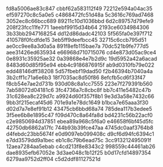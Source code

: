 fd8a5006ae83c847
cbbf62a583112f49
72212e594a04ac35
ef597270c8c5a0e5
c4868472fc51d48a
5c3616c769ad7468
3052ec8c66bcc689
89211c10d1036bbd
6d2c89757d79efe9
208f23fcc11fe771
1aeebf9915d34b64
2193ce6034984306
3b33bb2947168254
dd12d86dadc42103
5f565fa0e397f712
410578f0fcdfde15
3eb5ff9deefbcc45
32715c6ccb795d51
ae0cc9ee8a3d0a5a
891f8efb115bae7a
70dc521b9fe777d5
aee31426ed635934
e66968d710715076
cd4e873d05ac9ce4
0e8931c35925ae32
0a39868e4e7b2d9c
19d5952a42a6acad
8483d60d85f95e94
ebb4c9186876915f
ab9d0310fb79e022
edd48146dff38208
5d57fbebf19dad50
f2b46394b7040a4a
3b2cff1c71a6e6b3
18f7035ac8d50f86
8efcfb5cd6f33f47
f8cb54e7ae2d731b
930d08c8a1cc7555
223e7f279391b560
7ab58072d04181c6
3fc4736a7c8cbc8f
bb7c411e5482c47b
31c628ea8c229d7c
a9924d60f357f8b1
9e3d3a58e7432c66
9bb3f215ecaf45d6
701e9a1e78dc1649
b1bca7e65aaa3f30
d02d7a7e8ef91b12
43475cb6bbd68a74
785dea117b3edee5
3f5ee6b8e1895c47
f09d470c8a64fa8d
bd4231c56b22acf0
c2e9850694d37851
ebea89a968c5f6a0
e46658f6bf45d5fc
42750db6862a17fc
744b93b39fce47aa
4745dc0aaf3764b8
d4febdc23bb5674f
e0d9097eb099408c
d9cf6d94fc6394c1
e7dd3579dd9a1bec
eb1c8c79b6ead75c
3cc913212495091f
12aea7284aa5ebab
c4cd213f8e8343c2
998559c44461ab26
dae8935efb67052e
3d3ae048c1b12f25
b0d17cfd14897354
6279aa9752d2ff04
c5d2ddf81127521d
